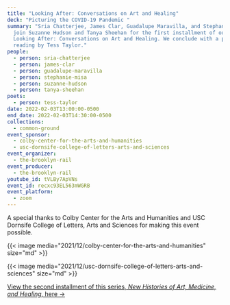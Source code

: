 ```yaml
---
title: "Looking After: Conversations on Art and Healing"
deck: "Picturing the COVID-19 Pandemic "
summary: "Sria Chatterjee, James Clar, Guadalupe Maravilla, and Stephanie Misa
  join Suzanne Hudson and Tanya Sheehan for the first installment of our series
  Looking After: Conversations on Art and Healing. We conclude with a poetry
  reading by Tess Taylor."
people:
  - person: sria-chatterjee
  - person: james-clar
  - person: guadalupe-maravilla
  - person: stephanie-misa
  - person: suzanne-hudson
  - person: tanya-sheehan
poets:
  - person: tess-taylor
date: 2022-02-03T13:00:00-0500
end_date: 2022-02-03T14:30:00-0500
collections:
  - common-ground
event_sponsor:
  - colby-center-for-the-arts-and-humanities
  - usc-dornsife-college-of-letters-arts-and-sciences
event_organizer:
  - the-brooklyn-rail
event_producer:
  - the-brooklyn-rail
youtube_id: tVLBy7ApVNs
event_id: recxc93EL563mWGRB
event_platform:
  - zoom
---
```

A special thanks to Colby Center for the Arts and Humanities and USC Dornsife College of Letters, Arts and Sciences for making this event possible. 

{{< image media="2021/12/colby-center-for-the-arts-and-humanities" size="md" >}}

{{< image media="2021/12/usc-dornsife-college-of-letters-arts-and-sciences" size="md" >}}

[View the second installment of this series, *New Histories of Art, Medicine, and Healing*, here →](https://brooklynrail.org/events/2022/03/03/looking-after-conversations-on-art-and-healing/)